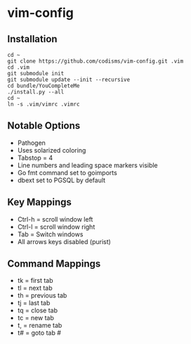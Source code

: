 # vim-config

## Installation
```
cd ~
git clone https://github.com/codisms/vim-config.git .vim
cd .vim
git submodule init
git submodule update --init --recursive
cd bundle/YouCompleteMe
./install.py --all
cd ~
ln -s .vim/vimrc .vimrc
```

## Notable Options
* Pathogen
* Uses solarized coloring
* Tabstop = 4
* Line numbers and leading space markers visible
* Go fmt command set to goimports
* dbext set to PGSQL by default

## Key Mappings
* Ctrl-h = scroll window left
* Ctrl-l = scroll window right
* Tab = Switch windows
* All arrows keys disabled (purist)

## Command Mappings
* tk = first tab
* tl = next tab
* th = previous tab
* tj = last tab
* tq = close tab
* tc = new tab
* t, = rename tab
* t# = goto tab #


